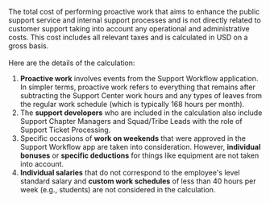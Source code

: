 The total cost of performing proactive work that aims to enhance the public support service and internal support processes and is not directly related to customer support taking into account any operational and administrative costs. This cost includes all relevant taxes and is calculated in USD on a gross basis.<br><br>
Here are the details of the calculation:
1.	**Proactive work** involves events from the Support Workflow application. In simpler terms, proactive work refers to everything that remains after subtracting the Support Center work hours and any types of leaves from the regular work schedule (which is typically 168 hours per month).
2.	The **support developers** who are included in the calculation also include Support Chapter Managers and Squad/Tribe Leads with the role of Support Ticket Processing.
3.	Specific occasions of **work on weekends** that were approved in the Support Workflow app are taken into consideration. However, **individual bonuses** or **specific deductions** for things like equipment are not taken into account.
4.	**Individual salaries** that do not correspond to the employee's level standard salary and **custom work schedules** of less than 40 hours per week (e.g., students) are not considered in the calculation.
